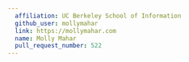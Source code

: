 ```yaml
---
  affiliation: UC Berkeley School of Information
  github_user: mollymahar
  link: https://mollymahar.com
  name: Molly Mahar
  pull_request_number: 522
---
```


